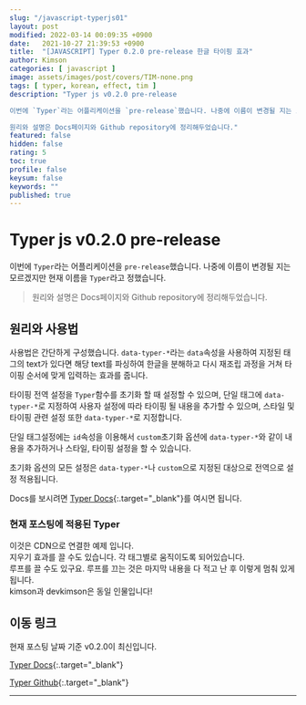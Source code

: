 ```yaml
---
slug: "/javascript-typerjs01"
layout: post
modified: 2022-03-14 00:09:35 +0900
date:   2021-10-27 21:39:53 +0900
title:  "[JAVASCRIPT] Typer 0.2.0 pre-release 한글 타이핑 효과"
author: Kimson
categories: [ javascript ]
image: assets/images/post/covers/TIM-none.png
tags: [ typer, korean, effect, tim ]
description: "Typer js v0.2.0 pre-release

이번에 `Typer`라는 어플리케이션을 `pre-release`했습니다. 나중에 이름이 변경될 지는 모르겠지만 현재 이름을 `Typer`라고 정했습니다.

원리와 설명은 Docs페이지와 Github repository에 정리해두었습니다."
featured: false
hidden: false
rating: 5
toc: true
profile: false
keysum: false
keywords: ""
published: true
---
```


# Typer js v0.2.0 pre-release

이번에 `Typer`라는 어플리케이션을 `pre-release`했습니다. 나중에 이름이 변경될 지는 모르겠지만 현재 이름을 `Typer`라고 정했습니다.

> 원리와 설명은 Docs페이지와 Github repository에 정리해두었습니다.

## 원리와 사용법

사용법은 간단하게 구성했습니다. `data-typer-*`라는 `data`속성을 사용하여 지정된 태그의 text가 있다면 해당 text를 파싱하여 한글을 분해하고 다시 재조립 과정을 거쳐 타이핑 순서에 맞게 입력하는 효과를 줍니다.

타이핑 전역 설정을 `Typer`함수를 초기화 할 때 설정할 수 있으며, 단일 태그에 `data-typer-*`로 지정하여 사용자 설정에 따라 타이핑 될 내용을 추가할 수 있으며, 스타일 및 타이핑 관련 설정 또한 `data-typer-*`로 지정합니다.

단일 태그설정에는 `id`속성을 이용해서 `custom`초기화 옵션에 `data-typer-*`와 같이 내용을 추가하거나 스타일, 타이핑 설정을 할 수 있습니다.

초기화 옵션의 모든 설정은 `data-typer-*`나 `custom`으로 지정된 대상으로 전역으로 설정 적용됩니다.

Docs를 보시려면 [Typer Docs](https://kkn1125.github.io/type/){:.target="_blank"}를 여시면 됩니다.

### 현재 포스팅에 적용된 Typer

<div data-typer-name="test1" data-typer-loop="true" data-typer-erase-mode="true">
    이것은 CDN으로 연결한 예제 입니다.
</div>

<div data-typer-name="test2" data-typer-speed="0.01" data-typer-loop="true" data-typer-erase-mode="false">
    지우기 효과를 끌 수도 있습니다. 각 태그별로 움직이도록 되어있습니다.
</div>

<div data-typer-name="test3" data-typer-loop="false" data-typer-erase-mode="false">
    루프를 끌 수도 있구요. 루프를 끄는 것은 마지막 내용을 다 적고 난 후 이렇게 멈춰 있게 됩니다.
</div>

<div data-typer-name="test4" data-typer-speed="0.05" data-typer-loop="true" data-typer-erase-speed="0.03" data-typer-erase-mode="true" data-typer-cursor-blink="horizontal">
    kimson과 devkimson은 동일 인물입니다!
</div>

## 이동 링크

현재 포스팅 날짜 기준 v0.2.0이 최신입니다.

[Typer Docs](https://kkn1125.github.io/typer/){:.target="_blank"}

[Typer Github](https://github.com/kkn1125/typer){:.target="_blank"}

-----